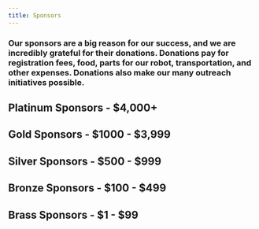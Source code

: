 ```yaml
---
title: Sponsors
---
```


### Our sponsors are a big reason for our success, and we are incredibly grateful for their donations. Donations pay for registration fees, food, parts for our robot, transportation, and other expenses. Donations also make our many outreach initiatives possible.

## Platinum Sponsors - $4,000+

## Gold Sponsors - $1000 - $3,999

## Silver Sponsors - $500 - $999

## Bronze Sponsors - $100 - $499

## Brass Sponsors - $1 - $99

